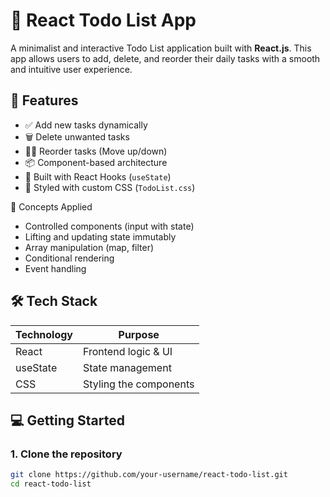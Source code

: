 # 📝 React Todo List App

A minimalist and interactive Todo List application built with **React.js**. This app allows users to add, delete, and reorder their daily tasks with a smooth and intuitive user experience.

## 🚀 Features

- ✅ Add new tasks dynamically
- 🗑️ Delete unwanted tasks
- 🔼🔽 Reorder tasks (Move up/down)
- 📦 Component-based architecture
- 🎯 Built with React Hooks (`useState`)
- 💅 Styled with custom CSS (`TodoList.css`)

📌 Concepts Applied
- Controlled components (input with state)
- Lifting and updating state immutably
- Array manipulation (map, filter)
- Conditional rendering
- Event handling


## 🛠️ Tech Stack

| Technology | Purpose                |
|------------|------------------------|
| React      | Frontend logic & UI    |
| useState   | State management       |
| CSS        | Styling the components |

## 💻 Getting Started

### 1. Clone the repository

```bash
git clone https://github.com/your-username/react-todo-list.git
cd react-todo-list
